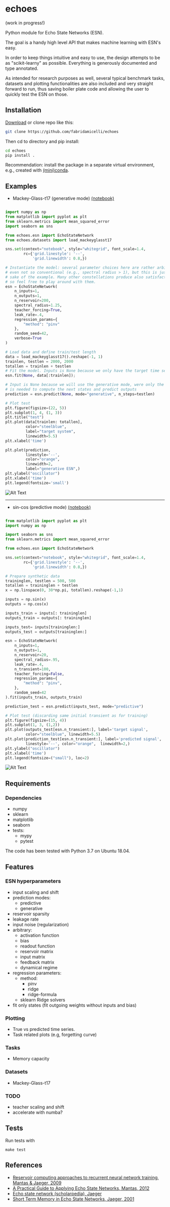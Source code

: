 # echoes 
(work in progress!)

Python module for Echo State Networks (ESN).

The goal is a handy high level API that makes machine learning with ESN's easy.

In order to keep things intuitive and easy to use, the design attempts to be as
"scikit-learny" as possible. Everything is generously documented and type annotated.

As intended for research purposes as well, several typical benchmark tasks, datasets
and plotting functionalities are also included and very straight forward to run, 
thus saving boiler plate code and allowing the user to quickly test the ESN on those.


## Installation
[Download](https://github.com/fabridamicelli/echoes/archive/master.zip) or clone repo like this:
```sh
git clone https://github.com/fabridamicelli/echoes
```

Then cd to directory and pip install:
```sh
cd echoes
pip install .
```
Recommendation: install the package in a separate virtual environment, e.g., created with [(mini)conda](https://conda.io/docs/user-guide/install/index.html).

## Examples
 - Mackey-Glass-t17 (generative mode) [(notebook)](https://github.com/fabridamicelli/echoes/blob/master/examples/MackeyGlass-t17.ipynb)

```python

import numpy as np
from matplotlib import pyplot as plt
from sklearn.metrics import mean_squared_error
import seaborn as sns

from echoes.esn import EchoStateNetwork
from echoes.datasets import load_mackeyglasst17

sns.set(context="notebook", style="whitegrid", font_scale=1.4, 
        rc={'grid.linestyle': '--', 
            'grid.linewidth': 0.8,})

# Instantiate the model: several parameter choices here are rather arbitrary and 
# even not so conventional (e.g., spectral radius > 1), but this is just for the 
# sake of the example. Many other constellations produce also satisfactory results, 
# so feel free to play around with them.
esn = EchoStateNetwork(
    n_inputs=1,
    n_outputs=1,
    n_reservoir=200,
    spectral_radius=1.25,
    teacher_forcing=True,
    leak_rate=.4,
    regression_params={
        "method": "pinv"  
    },
    random_seed=42,
    verbose=True
)

# Load data and define train/test length
data = load_mackeyglasst17().reshape(-1, 1)
trainlen, testlen = 2000, 2000
totallen = trainlen + testlen
# Fit the model. Inputs is None because we only have the target time series
esn.fit(None, data[:trainlen]);

# Input is None because we will use the generative mode, were only the feedback 
# is needed to compute the next states and predict outputs
prediction = esn.predict(None, mode="generative", n_steps=testlen)

# Plot test
plt.figure(figsize=(22, 5))
plt.subplot(1, 4, (1, 3))
plt.title("test")
plt.plot(data[trainlen: totallen],
         color="steelblue",
         label="target system", 
         linewidth=5.5)
plt.xlabel('time')

plt.plot(prediction, 
         linestyle='--',
         color="orange", 
         linewidth=2,
         label="generative ESN",)
plt.ylabel("oscillator")
plt.xlabel('time')
plt.legend(fontsize='small')
```
![Alt Text](https://github.com/fabridamicelli/echoes/blob/master/examples/mackeyglasst17.png)

---
 - sin-cos (predictive mode) [(notebook)](https://github.com/fabridamicelli/echoes/blob/master/examples/sin-cos.ipynb)

```python

from matplotlib import pyplot as plt
import numpy as np

import seaborn as sns
from sklearn.metrics import mean_squared_error

from echoes.esn import EchoStateNetwork

sns.set(context="notebook", style="whitegrid", font_scale=1.4, 
        rc={'grid.linestyle': '--', 
            'grid.linewidth': 0.8,})

# Prepare synthetic data 
traininglen, testlen = 500, 500
totallen = traininglen + testlen
x = np.linspace(0, 30*np.pi, totallen).reshape(-1,1)

inputs = np.sin(x)
outputs = np.cos(x)

inputs_train = inputs[: traininglen]
outputs_train = outputs[: traininglen]

inputs_test= inputs[traininglen:]
outputs_test = outputs[traininglen:]

esn = EchoStateNetwork(
    n_inputs=1,
    n_outputs=1,
    n_reservoir=20,
    spectral_radius=.95,
    leak_rate=.4,
    n_transient=100,
    teacher_forcing=False,
    regression_params={
        "method": "pinv",
    },
    random_seed=42
).fit(inputs_train, outputs_train)

prediction_test = esn.predict(inputs_test, mode="predictive")

# Plot test (discarding same initial transient as for training)
plt.figure(figsize=(15, 4))
plt.subplot(1, 3, (1,2))
plt.plot(outputs_test[esn.n_transient:], label='target signal',
         color="steelblue", linewidth=5.5)
plt.plot(prediction_test[esn.n_transient:], label='predicted signal',
         linestyle='--', color="orange",  linewidth=2,)
plt.ylabel("oscillator")
plt.xlabel('time')
plt.legend(fontsize=("small"), loc=2)

```
![Alt Text](https://github.com/fabridamicelli/echoes/blob/master/examples/sin-cos.png)


## Requirements
### Dependencies
   - numpy
   - sklearn
   - matplotlib
   - seaborn
   - tests:
     - mypy
     - pytest 

The code has been tested with Python 3.7 on Ubuntu 18.04.

## Features
### ESN hyperparameters
 - input scaling and shift
 - prediction modes: 
   - predictive
   - generative
 - reservoir sparsity
 - leakage rate
 - input noise (regularization)
 - arbitrary:
   - activation function
   - bias 
   - readout function
   - reservoir matrix
   - input matrix
   - feedback matrix
   - dynamical regime
 - regression parameters:
   - method: 
     - pinv
     - ridge 
     - ridge-formula
   - sklearn Ridge solvers
 - fit only states (fit outgoing weights without inputs and bias)

### Plotting
 - True vs predicted time series.
 - Task related plots (e.g, forgetting curve)

### Tasks 
 - Memory capacity

### Datasets
 - Mackey-Glass-t17 


### TODO
 - teacher scaling and shift
 - accelerate with numba?


## Tests 
Run tests with 
```
make test
```

## References
  - [Reservoir computing approaches to recurrent neural network training, Mantas & Jaeger, 2009](https://www.sciencedirect.com/science/article/pii/S1574013709000173)
  - [A Practical Guide to Applying Echo State Networks, Mantas, 2012](https://link.springer.com/chapter/10.1007/978-3-642-35289-8_36)
  - [Echo state network (scholarpedia), Jaeger](http://www.scholarpedia.org/article/Echo_state_network)
  - [Short Term Memory in Echo State Networks, Jaeger, 2001](http://publica.fraunhofer.de/eprints/urn_nbn_de_0011-b-731310.pdf)

